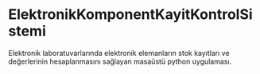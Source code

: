 # ElektronikKomponentKayitKontrolSistemi
Elektronik laboratuvarlarında elektronik elemanların stok kayıtları ve değerlerinin hesaplanmasını sağlayan masaüstü python uygulaması.
